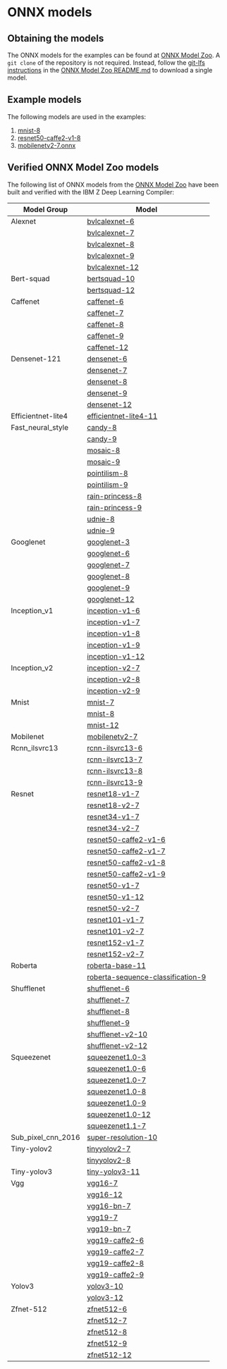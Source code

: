 # ONNX models
## Obtaining the models <a id="obtain-models"></a>
The ONNX models for the examples can be found at [ONNX Model Zoo](https://github.com/onnx/models). A `git clone`
of the repository is not required. Instead, follow the [git-lfs instructions](https://github.com/onnx/models#usage---git-lfs-) in the
[ONNX Model Zoo README.md](https://github.com/onnx/models#onnx-model-zoo) to download a single model.

## Example models
The following models are used in the examples:
1. [mnist-8](https://github.com/onnx/models/tree/main/vision/classification/mnist)
1. [resnet50-caffe2-v1-8](https://github.com/onnx/models/tree/main/vision/classification/resnet)
1. [mobilenetv2-7.onnx](https://github.com/onnx/models/tree/main/vision/classification/mobilenet/model)

## Verified ONNX Model Zoo models <a id="verified-models"></a>
The following list of ONNX models from the [ONNX Model Zoo](https://github.com/onnx/models) have been built and verified with the IBM Z Deep Learning Compiler:

| Model Group | Model |
| ------------------ | --------------- |
| Alexnet | [bvlcalexnet-6](https://github.com/onnx/models/tree/main/vision/classification/alexnet) |
|  | [bvlcalexnet-7](https://github.com/onnx/models/tree/main/vision/classification/alexnet) |
|  | [bvlcalexnet-8](https://github.com/onnx/models/tree/main/vision/classification/alexnet) |
|  | [bvlcalexnet-9](https://github.com/onnx/models/tree/main/vision/classification/alexnet) |
|  | [bvlcalexnet-12](https://github.com/onnx/models/tree/main/vision/classification/alexnet) |
| Bert-squad | [bertsquad-10](https://github.com/onnx/models/tree/main/text/machine_comprehension/bert-squad) |
|  | [bertsquad-12](https://github.com/onnx/models/tree/main/text/machine_comprehension/bert-squad) |
| Caffenet | [caffenet-6](https://github.com/onnx/models/tree/main/vision/classification/caffenet) |
|  | [caffenet-7](https://github.com/onnx/models/tree/main/vision/classification/caffenet) |
|  | [caffenet-8](https://github.com/onnx/models/tree/main/vision/classification/caffenet) |
|  | [caffenet-9](https://github.com/onnx/models/tree/main/vision/classification/caffenet) |
|  | [caffenet-12](https://github.com/onnx/models/tree/main/vision/classification/caffenet) |
| Densenet-121 | [densenet-6](https://github.com/onnx/models/tree/main/vision/classification/densenet-121) |
|  | [densenet-7](https://github.com/onnx/models/tree/main/vision/classification/densenet-121) |
|  | [densenet-8](https://github.com/onnx/models/tree/main/vision/classification/densenet-121) |
|  | [densenet-9](https://github.com/onnx/models/tree/main/vision/classification/densenet-121) |
|  | [densenet-12](https://github.com/onnx/models/tree/main/vision/classification/densenet-121) |
| Efficientnet-lite4 | [efficientnet-lite4-11](https://github.com/onnx/models/tree/main/vision/classification/efficientnet-lite4) |
| Fast_neural_style | [candy-8](https://github.com/onnx/models/tree/main/vision/style_transfer/fast_neural_style) |
|  | [candy-9](https://github.com/onnx/models/tree/main/vision/style_transfer/fast_neural_style) |
|  | [mosaic-8](https://github.com/onnx/models/tree/main/vision/style_transfer/fast_neural_style) |
|  | [mosaic-9](https://github.com/onnx/models/tree/main/vision/style_transfer/fast_neural_style) |
|  | [pointilism-8](https://github.com/onnx/models/tree/main/vision/style_transfer/fast_neural_style) |
|  | [pointilism-9](https://github.com/onnx/models/tree/main/vision/style_transfer/fast_neural_style) |
|  | [rain-princess-8](https://github.com/onnx/models/tree/main/vision/style_transfer/fast_neural_style) |
|  | [rain-princess-9](https://github.com/onnx/models/tree/main/vision/style_transfer/fast_neural_style) |
|  | [udnie-8](https://github.com/onnx/models/tree/main/vision/style_transfer/fast_neural_style) |
|  | [udnie-9](https://github.com/onnx/models/tree/main/vision/style_transfer/fast_neural_style) |
| Googlenet | [googlenet-3](https://github.com/onnx/models/tree/main/vision/classification/inception_and_googlenet/googlenet) |
|  | [googlenet-6](https://github.com/onnx/models/tree/main/vision/classification/inception_and_googlenet/googlenet) |
|  | [googlenet-7](https://github.com/onnx/models/tree/main/vision/classification/inception_and_googlenet/googlenet) |
|  | [googlenet-8](https://github.com/onnx/models/tree/main/vision/classification/inception_and_googlenet/googlenet) |
|  | [googlenet-9](https://github.com/onnx/models/tree/main/vision/classification/inception_and_googlenet/googlenet) |
|  | [googlenet-12](https://github.com/onnx/models/tree/main/vision/classification/inception_and_googlenet/googlenet) |
| Inception_v1 | [inception-v1-6](https://github.com/onnx/models/tree/main/vision/classification/inception_and_googlenet/inception_v1) |
|  | [inception-v1-7](https://github.com/onnx/models/tree/main/vision/classification/inception_and_googlenet/inception_v1) |
|  | [inception-v1-8](https://github.com/onnx/models/tree/main/vision/classification/inception_and_googlenet/inception_v1) |
|  | [inception-v1-9](https://github.com/onnx/models/tree/main/vision/classification/inception_and_googlenet/inception_v1) |
|  | [inception-v1-12](https://github.com/onnx/models/tree/main/vision/classification/inception_and_googlenet/inception_v1) |
| Inception_v2 | [inception-v2-7](https://github.com/onnx/models/tree/main/vision/classification/inception_and_googlenet/inception_v2) |
|  | [inception-v2-8](https://github.com/onnx/models/tree/main/vision/classification/inception_and_googlenet/inception_v2) |
|  | [inception-v2-9](https://github.com/onnx/models/tree/main/vision/classification/inception_and_googlenet/inception_v2) |
| Mnist | [mnist-7](https://github.com/onnx/models/tree/main/vision/classification/mnist) |
|  | [mnist-8](https://github.com/onnx/models/tree/main/vision/classification/mnist) |
|  | [mnist-12](https://github.com/onnx/models/tree/main/vision/classification/mnist) |
| Mobilenet | [mobilenetv2-7](https://github.com/onnx/models/tree/main/vision/classification/mobilenet) |
| Rcnn_ilsvrc13 | [rcnn-ilsvrc13-6](https://github.com/onnx/models/tree/main/vision/classification/rcnn_ilsvrc13) |
|  | [rcnn-ilsvrc13-7](https://github.com/onnx/models/tree/main/vision/classification/rcnn_ilsvrc13) |
|  | [rcnn-ilsvrc13-8](https://github.com/onnx/models/tree/main/vision/classification/rcnn_ilsvrc13) |
|  | [rcnn-ilsvrc13-9](https://github.com/onnx/models/tree/main/vision/classification/rcnn_ilsvrc13) |
| Resnet | [resnet18-v1-7](https://github.com/onnx/models/tree/main/vision/classification/resnet) |
|  | [resnet18-v2-7](https://github.com/onnx/models/tree/main/vision/classification/resnet) |
|  | [resnet34-v1-7](https://github.com/onnx/models/tree/main/vision/classification/resnet) |
|  | [resnet34-v2-7](https://github.com/onnx/models/tree/main/vision/classification/resnet) |
|  | [resnet50-caffe2-v1-6](https://github.com/onnx/models/tree/main/vision/classification/resnet) |
|  | [resnet50-caffe2-v1-7](https://github.com/onnx/models/tree/main/vision/classification/resnet) |
|  | [resnet50-caffe2-v1-8](https://github.com/onnx/models/tree/main/vision/classification/resnet) |
|  | [resnet50-caffe2-v1-9](https://github.com/onnx/models/tree/main/vision/classification/resnet) |
|  | [resnet50-v1-7](https://github.com/onnx/models/tree/main/vision/classification/resnet) |
|  | [resnet50-v1-12](https://github.com/onnx/models/tree/main/vision/classification/resnet) |
|  | [resnet50-v2-7](https://github.com/onnx/models/tree/main/vision/classification/resnet) |
|  | [resnet101-v1-7](https://github.com/onnx/models/tree/main/vision/classification/resnet) |
|  | [resnet101-v2-7](https://github.com/onnx/models/tree/main/vision/classification/resnet) |
|  | [resnet152-v1-7](https://github.com/onnx/models/tree/main/vision/classification/resnet) |
|  | [resnet152-v2-7](https://github.com/onnx/models/tree/main/vision/classification/resnet) |
| Roberta | [roberta-base-11](https://github.com/onnx/models/tree/main/text/machine_comprehension/roberta) |
|  | [roberta-sequence-classification-9](https://github.com/onnx/models/tree/main/text/machine_comprehension/roberta) |
| Shufflenet | [shufflenet-6](https://github.com/onnx/models/tree/main/vision/classification/shufflenet) |
|  | [shufflenet-7](https://github.com/onnx/models/tree/main/vision/classification/shufflenet) |
|  | [shufflenet-8](https://github.com/onnx/models/tree/main/vision/classification/shufflenet) |
|  | [shufflenet-9](https://github.com/onnx/models/tree/main/vision/classification/shufflenet) |
|  | [shufflenet-v2-10](https://github.com/onnx/models/tree/main/vision/classification/shufflenet) |
|  | [shufflenet-v2-12](https://github.com/onnx/models/tree/main/vision/classification/shufflenet) |
| Squeezenet | [squeezenet1.0-3](https://github.com/onnx/models/tree/main/vision/classification/squeezenet) |
|  | [squeezenet1.0-6](https://github.com/onnx/models/tree/main/vision/classification/squeezenet) |
|  | [squeezenet1.0-7](https://github.com/onnx/models/tree/main/vision/classification/squeezenet) |
|  | [squeezenet1.0-8](https://github.com/onnx/models/tree/main/vision/classification/squeezenet) |
|  | [squeezenet1.0-9](https://github.com/onnx/models/tree/main/vision/classification/squeezenet) |
|  | [squeezenet1.0-12](https://github.com/onnx/models/tree/main/vision/classification/squeezenet) |
|  | [squeezenet1.1-7](https://github.com/onnx/models/tree/main/vision/classification/squeezenet) |
| Sub_pixel_cnn_2016 | [super-resolution-10](https://github.com/onnx/models/tree/main/vision/super_resolution/sub_pixel_cnn_2016) |
| Tiny-yolov2 | [tinyyolov2-7](https://github.com/onnx/models/tree/main/vision/object_detection_segmentation/tiny-yolov2) |
|  | [tinyyolov2-8](https://github.com/onnx/models/tree/main/vision/object_detection_segmentation/tiny-yolov2) |
| Tiny-yolov3 | [tiny-yolov3-11](https://github.com/onnx/models/tree/main/vision/object_detection_segmentation/tiny-yolov3) |
| Vgg | [vgg16-7](https://github.com/onnx/models/tree/main/vision/classification/vgg) |
|  | [vgg16-12](https://github.com/onnx/models/tree/main/vision/classification/vgg) |
|  | [vgg16-bn-7](https://github.com/onnx/models/tree/main/vision/classification/vgg) |
|  | [vgg19-7](https://github.com/onnx/models/tree/main/vision/classification/vgg) |
|  | [vgg19-bn-7](https://github.com/onnx/models/tree/main/vision/classification/vgg) |
|  | [vgg19-caffe2-6](https://github.com/onnx/models/tree/main/vision/classification/vgg) |
|  | [vgg19-caffe2-7](https://github.com/onnx/models/tree/main/vision/classification/vgg) |
|  | [vgg19-caffe2-8](https://github.com/onnx/models/tree/main/vision/classification/vgg) |
|  | [vgg19-caffe2-9](https://github.com/onnx/models/tree/main/vision/classification/vgg) |
| Yolov3 | [yolov3-10](https://github.com/onnx/models/tree/main/vision/object_detection_segmentation/yolov3) |
|  | [yolov3-12](https://github.com/onnx/models/tree/main/vision/object_detection_segmentation/yolov3) |
| Zfnet-512 | [zfnet512-6](https://github.com/onnx/models/tree/main/vision/classification/zfnet-512) |
|  | [zfnet512-7](https://github.com/onnx/models/tree/main/vision/classification/zfnet-512) |
|  | [zfnet512-8](https://github.com/onnx/models/tree/main/vision/classification/zfnet-512) |
|  | [zfnet512-9](https://github.com/onnx/models/tree/main/vision/classification/zfnet-512) |
|  | [zfnet512-12](https://github.com/onnx/models/tree/main/vision/classification/zfnet-512) |
